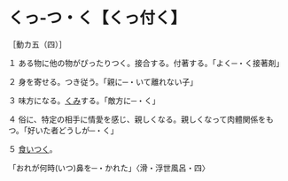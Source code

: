 # くっ‐つ・く【くっ付く】

［動カ五（四）］

１ ある物に他の物がぴったりつく。接合する。付著する。「よく─・く接著剤」

２ 身を寄せる。つき従う。「親に─・いて離れない子」

３ 味方になる。[くみ](くみ（組）)する。「敵方に─・く」

４ 俗に、特定の相手に情愛を感じ、親しくなる。親しくなって肉體関係をもつ。「好いた者どうしが─・く」

５ [食いつく](食いつく（くいつく）)。

「おれが何時(いつ)鼻を─・かれた」〈滑・浮世風呂・四〉
